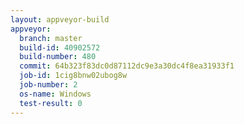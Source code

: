 ```yaml
---
layout: appveyor-build
appveyor:
  branch: master
  build-id: 40902572
  build-number: 480
  commit: 64b323f83dc0d87112dc9e3a30dc4f8ea31933f1
  job-id: 1cig8bnw02ubog8w
  job-number: 2
  os-name: Windows
  test-result: 0
---
```

